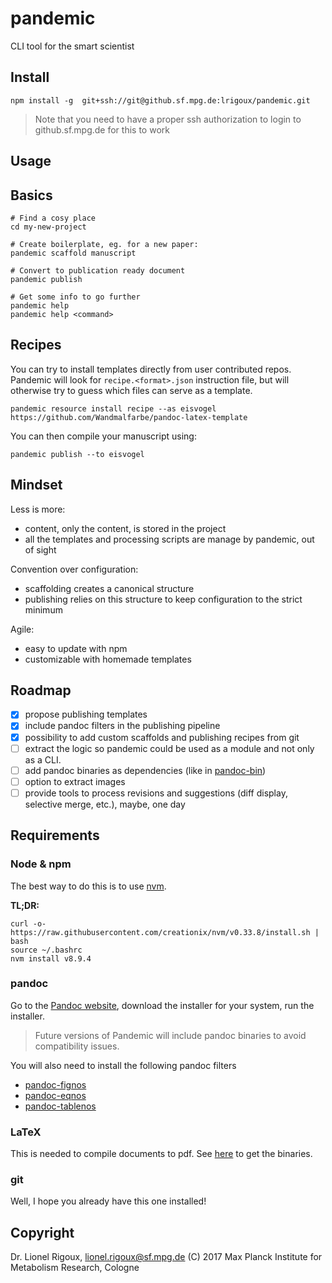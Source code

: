 # pandemic
CLI tool for the smart scientist

## Install

```
npm install -g  git+ssh://git@github.sf.mpg.de:lrigoux/pandemic.git
```

> Note that you need to have a proper ssh authorization to login to github.sf.mpg.de for this to work

## Usage

## Basics

```
# Find a cosy place
cd my-new-project

# Create boilerplate, eg. for a new paper:
pandemic scaffold manuscript

# Convert to publication ready document
pandemic publish

# Get some info to go further
pandemic help
pandemic help <command>
```

## Recipes

You can try to install templates directly from user contributed repos.
Pandemic will look for `recipe.<format>.json` instruction file, but will otherwise try to guess which files can serve as a template.

```
pandemic resource install recipe --as eisvogel https://github.com/Wandmalfarbe/pandoc-latex-template
```

You can then compile your manuscript using:

```
pandemic publish --to eisvogel
```


## Mindset

Less is more:
- content, only the content, is stored in the project
- all the templates and processing scripts are manage by pandemic, out of sight

Convention over configuration:
- scaffolding creates a canonical structure
- publishing relies on this structure to keep configuration to the strict minimum

Agile:
- easy to update with npm
- customizable with homemade templates


## Roadmap

- [x] propose publishing templates
- [x] include pandoc filters in the publishing pipeline
- [x] possibility to add custom scaffolds and publishing recipes from git
- [ ] extract the logic so pandemic could be used as a module and not only as a CLI.
- [ ] add pandoc binaries as dependencies (like in [pandoc-bin](https://github.com/toshgoodson/pandoc-bin))
- [ ] option to extract images
- [ ] provide tools to process revisions and suggestions (diff display, selective merge, etc.), maybe, one day

## Requirements

### Node & npm

The best way to do this is to use [nvm](https://github.com/creationix/nvm).

**TL;DR:**

```
curl -o- https://raw.githubusercontent.com/creationix/nvm/v0.33.8/install.sh | bash
source ~/.bashrc
nvm install v8.9.4
```

### pandoc

Go to the [Pandoc website](https://github.com/jgm/pandoc/releases), download the installer for your system, run the installer.

> Future versions of Pandemic will include pandoc binaries to avoid compatibility issues.

You will also need to install the following pandoc filters

- [pandoc-fignos](https://github.com/tomduck/pandoc-fignos)
- [pandoc-eqnos](https://github.com/tomduck/pandoc-eqnos)
- [pandoc-tablenos](https://github.com/tomduck/pandoc-tablenos)

### LaTeX

This is needed to compile documents to pdf. See [here](https://www.latex-project.org/get/) to get the binaries.

### git

Well, I hope you already have this one installed!

## Copyright
Dr. Lionel Rigoux, lionel.rigoux@sf.mpg.de (C) 2017 Max Planck Institute for Metabolism Research, Cologne
